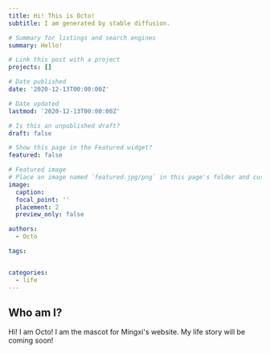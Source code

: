 ```yaml
---
title: Hi! This is Octo!
subtitle: I am generated by stable diffusion.

# Summary for listings and search engines
summary: Hello!

# Link this post with a project
projects: []

# Date published
date: '2020-12-13T00:00:00Z'

# Date updated
lastmod: '2020-12-13T00:00:00Z'

# Is this an unpublished draft?
draft: false

# Show this page in the Featured widget?
featured: false

# Featured image
# Place an image named `featured.jpg/png` in this page's folder and customize its options here.
image:
  caption:
  focal_point: ''
  placement: 2
  preview_only: false

authors:
  - Octo

tags:


categories:
  - life
---
```


## Who am I?
  <!-- <img src="./featured.png" alt="drawing" width="500"/> -->
Hi! I am Octo! I am the mascot for Mingxi's website. My life story will be coming soon!
